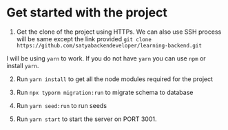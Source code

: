 # Get started with the project

1. Get the clone of the project using HTTPs. We can also use SSH process will be same except the link provided
`git clone https://github.com/satyabackendeveloper/learning-backend.git`

I will be using `yarn` to work. If you do not have `yarn` you can use `npm` or install `yarn`.

2. Run `yarn install` to get all the node modules required for the project

3. Run `npx typorm migration:run` to migrate schema to database

4. Run `yarn seed:run` to run seeds

5. Run `yarn start` to start the server on PORT 3001.